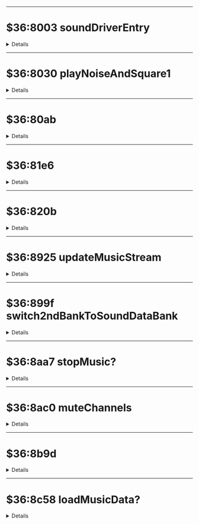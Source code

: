________________________________________________________________________________
# $36:8003 soundDriverEntry
<details>

## args:
+	[in] u8 $7f43 : ?
+	[in] u8 $7f49 : soundId ( =$ca | #80); #40 = playLast?
## callers:
+	$3f:faf2(irq worker)
## code:
```js
{
	if ($7f43 == #37) { //bne $8011
$800a:
		$7f49 = 0;
		//beq 8014
	} else {
$8011:
		$8b9d();
	}
$8014:
	$8925();
	$4015 |= #0f;	//4015:soundreg #0f:enable( noise | triangle | square-1 | square-0 )
	$8030();
	$80ab();

	$7f40 <<= 1;
	a = $7f42 << 1;	//
	ror $7f40;	//再生中なら最上位に1
	return;
$8030:
}
```
</details>

________________________________________________________________________________
# $36:8030 playNoiseAndSquare1
<details>

```js
{
	if ($7f49 == 0) return; //beq 80aa
	if ($7f4f >= 0) $8079 //bpl 8079
	if (($7f4f & 1) != 0) { //$8064 //beq
$803e:
		$7f4f &= #fe;
		$4004 = $7f8e|$7f80	//sq1 ctrl0
		$4005 = $7f87;		//sq1 ctrl1
		$4006 = $7f72;		//sq1 freq.low
		$4007 = $7f79;		//sq1 freq.high
		//goto $8079;
	} else {
$8064:
		$4004 = $7f8e | $7f80;
		a = $7f87 << 1;
		if (!carry) { //bcs 8079
			$4006 = $7f72;
		}
	}
$8079:
	if ($7f50 >= 0) return;	//bpl 80aa
	if (($7f50 & 1)) != 0) { //beq 809c
$8082:
		$7f50 &= #fe;
		$400c = $7f81 | #30;	//noise ctrl0; #30 = envelope decay loop | envelope decay disabled
		$400e = a = $7f73;	//noise freq.low
		$400f = a;		//noise freq.high
		return;
	}
$809c:
	$400c = $7f81 | #30;
	$400e = $7f73;
$80aa:
	return;
$80ab:
}
```
</details>

________________________________________________________________________________
# $36:80ab
<details>

## code:
```js
{
	if ($7f42 >= 0) return;	//bmi 80b1
$80b1:
	if ($7f4a >= 0) $80f5;	//bpl
	if ( ($7f4a & 1) != 0) { //beq 80e0
		$7f4a &= #fe;
		$4000 = $7f89 | $7f7b;
		$4001 = $7f82;
		$4002 = $7f6d;
		$4003 = $7f74;
		//goto $80f5;
	} else {
$80e0:
		$4000 = $7f89 | $7f7b;
		a = $7f82 << 1;
		if (!carry) {	//bcs $80f5
			$4002 = $7f6d;
		}
	}
$80f5:
	if ($7f4f < 0) $813e;	//bmi
	if ($7f4b >= 0) $813e;	//bpl
$80ff:
	//...
}
```
</details>

________________________________________________________________________________
# $36:81e6
<details>

## code
```js
{
	x = $d0;
	if ($7f4a.x >= 0) 820a
	if ($7f5f.x != 0) 81f5
	$820b();
$81f5:
	x = $d0;
	$7f5f.x--;
	if ($7f97.x != 0) 8207
$81ff:
	if ($7f9e.x == 0) 820a
	$7f9e.x--;
$8207:
	$7f97.x--;
$820a:
	return;
}
```
</details>

________________________________________________________________________________
# $36:820b
<details>

## code
```js
{
	$d3,d4 = $7f51.x,$7f58.x
	y = 0;
	a = $d3[y]; y++;
	if (a < #e0) $826f
$821e:
	x = (a - #e0) << 1;
	$d8,d9 = $822f.x,$8230.x
	(*$d8)();
}
```
</details>

________________________________________________________________________________
# $36:8925 updateMusicStream
<details>

## args:
+	[in] u8 $7f40 : soundIdPlayingOn? | #80
+	[in] u8 $7f41 : lastPlayedMusic?
+	[in] u8 $7f42 : controlFlag 01:playNew 02:playLast 04:stopMusic 40:delayedStop 80:playOn
+	[in] u8 $7f43 : soundIdToPlay?

## code:
```js
{
	switch2ndBankToSoundDataBank($7f43);	//$899f();
	x = a = $7f42;
	if ((a & 1) == 0) 895d;	//beq
	if ((a = $7f40) >= 0) 8949;	//bpl
	if ((a & #7f) == $7f43) 8956;	//beq
	if (a != #37) 8949;	//bne
$8940:
	$7f43 = a;	//(7f40&7f) = 37
	switch2ndBankToSoundDataBank($7f43);	//$899f();
	return $8956();
$8949:
	$7f41 = a;
	$7f40 = $7f43;
	$89c3();
	return;
$8956:
	$7f42 = #80;
	goto $899b; //bmi
$895d:
	a = x & 2;
	if (a == 0) 8977;
	$7f40 = $7f43 = $7f41;
	$7f42 = 1;
	switch2ndBankToSoundDataBank($7f43);	//$899f();
	$89c3();
	return;
$8977:
	a = x & 4;
	if (a == 0) 897f;
	stopMusic();	//$8aa7();	//stopMusic?

	a = $7f42 & #20;
	if (a == 0) 898c;
	$8af0();
	return $8996();
$898c:
	a = $7f42 & #40;
	if (a == 0) 8996;
	$8b11();
$8996:
	if ($7f42 < 0) { // bpl $899e;
$899b:
		$8b2d();
	}
$899e:
	return;
$899f:
}
```
</details>

________________________________________________________________________________
# $36:899f switch2ndBankToSoundDataBank
<details>

## args:
+	[in] u8 $7f43 : soundId
```js
{
	$8000 = #7;	//switch 2nd bank
	x = 0;
	if ($7f43 >= #19) { //bcc 89b8
		x++;
		if ($7f43 >= #2b) { //bcc 89b8
			x++;
			if ($7f43 >= #3b) { //bcc 89b8
				x++;
			}
		}
	}
$89b8:
	$8001 = $89bf,x
	return;
}
```
</details>

________________________________________________________________________________
# $36:8aa7 stopMusic?
<details>

```js
{
	if ((a = ($7f42 & #8)) != 0) $8ab5;
	$7f42 = a;	//0
	muteChannels();	//$8ac0();
	return;
$8ab5:
	$7f42 = #c0;
	$7f48 = 0;
	return;
}
```
</details>

________________________________________________________________________________
# $36:8ac0 muteChannels
<details>

## code
```js
{
	for (x = 3;x >= 0;x--) {
		if ($7f4a.x >= 0) continue;	//bpl 8aec
		if (x == 1) {	//bne 8ad2
			//square-wave 1
			if ($7f4f < 0) continue;	//bmi 8aec
			//bpl 8adb
		} else {
$8ad2:
			if (x == 3) { //bne 8adb
$8ad6:
				//noise
				if ($7f50 < 0) continue; //bmi 8aec
			}
		}
$8adb:
		a = x;
		y = a << 2;
		if (x == 2) { // bne 8ae7
$8ae3:			//tri-wave channel
			a = #80;	//linear counter start
			//bne 8ae9
		} else {
$8ae7:			a = #30;	//envelope decay loop | envelope decay disabled
		}
$8ae9:
		$4000.y = a;	//each channel's ctrl0
$8aec:
	}
$8aef:
	return;
}
```
</details>

________________________________________________________________________________
# $36:8b9d
<details>

```js
{
	a = $7f49;
	if (a == 0) $8bb7
	if (a == #ff) $8bb1
	a <<= 1;
	if (carry) $8bad	//msb set = soundeffect
	$8c58();	//loadMusicData?
	return;
$8bad:
	$8bb8();	//loadSoundEffectData?
	return;
$8bb1:	//#ff
	$7f49++;
	$8c29();
$8bb7:
	return;
}
```
</details>

________________________________________________________________________________
# $36:8c58 loadMusicData?
<details>

```js
{
	$d2 = #ff;
	$d0 = #03
	$d1 = #05;
	$36:81e6();
	$36:857d();
	$d0++;
	$d1 = 1;
	$36:81e6();
	$36:857d();
	return;
}
```
</details>
